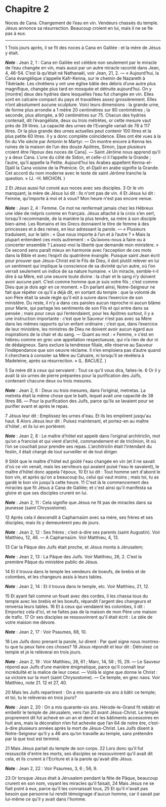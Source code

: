 # Chapitre 2

Noces de Cana.
Changement de l’eau en vin.
Vendeurs chassés du temple.
Jésus annonce sa résurrection.
Beaucoup croient en lui, mais il ne se fie pas à eux.

***

1 Trois jours après, il se fit des noces à Cana en Galilée : et la mère de Jésus y était.

***Note*** :  Jean 2, 1 : Cana en Galilée est célèbre non seulement par le miracle de l’eau changée en vin, mais aussi par un autre miracle raconté dans Jean, 4, 46-54. C’est là qu’était né Nathanaël, voir Jean, 21, 2. ― « Aujourd’hui, la Cana évangélique s’appelle Kafr-Kenna, sur le chemin de Nazareth à Tibériade. Les chrétiens y ont une église bâtie des débris d’une autre plus magnifique, changée plus tard en mosquée et détruite aujourd’hui. On y [montre] deux des hydries dans lesquelles l’eau fut changée en vin. Elles sont en calcaire compact du pays et travaillées assez grossièrement. Elles n’ont absolument aucune sculpture. Voici leurs dimensions : la grande urne, de forme plus arrondie a 1 mètre 20 centimètres sur 80 centimètres ; la seconde, plus allongée, a 90 centimètres sur 75. Chacun des hydries contenait, dit l’évangéliste, deux ou trois métrètes, or cette mesure vaut près de 39 litres. La capacité des urnes de l’Evangile variait de 78 à 117 litres. Or la plus grande des urnes actuelles peut contenir 100
litres et la plus petite 60 litres. Il y a donc complète coïncidence. Elles ont été vues à la fin du VIe siècle par Antonin le Martyr. ― On montre encore à Kenna les ruines de la maison de l’un des douze Apôtres, Simon, [que plusieurs croient être l’époux des noces de Cana]. ― Saint Jérôme nous apprend qu’il y a deux Cana. L’une du côté de Sidon, et celle-ci il l’appelle la Grande ; l’autre, qu’il appelle la Petite. Aujourd’hui les Arabes appellent Kenna-el-Djalil la Cana voisine de la Phénicie. Or, el-Djalil en arabe signifie la Grande. Cet accord du nom moderne avec le texte de saint Jérôme tranche la question. » (J. -H. MICHON. )

2 Et Jésus aussi fut convié aux noces avec ses disciples. 3 Or le vin manquant, la mère de Jésus lui dit : Ils n'ont pas de vin. 4 Et Jésus lui dit : Femme, qu'importe à moi et à vous? Mon heure n'est pas encore venue.

***Note*** :  Jean 2, 4 : Femme. Ce mot ne renfermait jamais chez les Hébreux une idée de mépris comme en français. Jésus attaché à la croix s’en sert, lorsqu’il recommande, de la manière la plus tendre, sa mère à son disciple bien-aimé. Les Romains et les Grecs donnaient le titre de femme à des princesses et à des reines, en leur adressant la parole. ― « Plusieurs traduisent, sur le latin : « Que nous importe à l’un et à l’autre ? » Mais la plupart entendent ces mots autrement : « Qu’avons-nous à faire ou à concerter ensemble ? Laissez-moi la liberté que demande mon ministère. » Ce second sens paraît mieux en harmonie avec l’acception de ces mots dans la Bible et avec l’esprit du quatrième évangile. Puisque saint Jean écrit pour prouver que Jésus-Christ est le Fils de Dieu, il doit plutôt relever en lui un sentiment qui implique la conscience de sa divinité qu’un autre, où l’on verrait seulement un indice de sa nature humaine. « Un miracle, semble-t-il dire à sa Mère, est une oeuvre toute divine : la chair et le sang
n’y doivent avoir aucune part. C’est comme homme que je suis votre fils ; c’est comme Dieu que je dois agir en ce moment. » En parlant ainsi, Notre-Seigneur ne fait que répéter ce qu’il a déjà dit, en sortant du temple : que la volonté de son Père était la seule règle qu’il eût à suivre dans l’exercice de son ministère. Du reste, il n’y a dans ces paroles aucun reproche ni aucun blâme pour Marie, qui partage les sentiments de son Fils et qui entre dans sa pensée ; mais pour ceux qui l’entendaient, pour les Apôtres surtout, il y a une instruction importante : c’est que le Sauveur n’est pas avec sa Mère dans les mêmes rapports qu’un enfant ordinaire ; c’est que, dans l’exercice de leur ministère, les ministres de Dieu ne doivent avoir aucun égard aux inspirations de la chair et du sang. ― Quant au mot : « Femme, » c’est en hébreu comme en grec une appellation respectueuse, qui n’a rien de dur ni de dédaigneux. Sans exclure la tendresse filiale, elle réserve au Sauveur l’indépendance que son oeuvre réclame. Il
n’en emploiera pas d’autre quand il cherchera à consoler sa Mère au Calvaire, ni lorsqu’il se révélera à Madeleine, après sa résurrection. » (L. BACUEZ. )

5 Sa mère dit à ceux qui servaient : Tout ce qu'il vous dira, faites-le. 6 Or il y avait là six urnes de pierre préparées pour la purification des Juifs, contenant chacune deux ou trois mesures.

***Note*** :  Jean 2, 6 : Deux ou trois mesures, dans l’original, metretas. La metreta était la même chose que le bath, lequel avait une capacité de 38 litres 88. ― Pour la purification des Juifs, parce qu’ils se lavaient pour se purifier avant et après le repas.

7 Jésus leur dit : Emplissez les urnes d'eau. Et ils les emplirent jusqu'au haut. 8 Alors Jésus leur dit : Puisez maintenant, et portez-en au maître d'hôtel ; et ils lui en portèrent.

***Note*** :  Jean 2, 8 : Le maître d’hôtel est appelé dans l’original architriclin, mot qu’on a francisé et qui vient d’archê, commandement et de triclinion, lit où l’on se couchait pour prendre ses repas. L’architriclin était l’intendant du festin, il était chargé de tout surveiller et de tout diriger.

9 Sitôt que le maître d'hôtel eut goûté l'eau changée en vin (et il ne savait d'où ce vin venait, mais les serviteurs qui avaient puisé l'eau le savaient), le maître d'hôtel donc appela l'époux, 10 Et lui dit : Tout homme sert d'abord le bon vin, et après qu'on a beaucoup bu, celui qui vaut moins ; mais toi, tu as gardé le bon vin jusqu'à cette heure. 11 C'est là le commencement des miracles que fit Jésus à Cana de Galilée; et c'est ainsi qu'il manifesta sa gloire et que ses disciples crurent en lui.

***Note*** :  Jean 2, 11 : Cela signifie que Jésus ne fit pas de miracles dans sa jeunesse (saint Chrysostome).

12 Après cela il descendit à Capharnaüm avec sa mère, ses frères et ses disciples; mais ils y demeurèrent peu de jours.

***Note*** :  Jean 2, 12 : Ses frères ; c’est-à-dire ses parents (saint Augustin). Voir Matthieu, 12, 46. ― A Capharnaüm. Voir Matthieu, 4, 13.


13 Car la Pâque des Juifs était proche, et Jésus monta à Jérusalem;

***Note*** :  Jean 2, 13 : La Pâque des Juifs. Voir Matthieu, 26, 2. C’est la première Pâque du ministère public de Jésus.

14 Et il trouva dans le temple les vendeurs de boeufs, de brebis et de colombes, et les changeurs assis à leurs tables.

***Note*** :  Jean 2, 14 : Et il trouva dans le temple, etc. Voir Matthieu, 21, 12.

15 Et ayant fait comme un fouet avec des cordes, il les chassa tous du temple avec les brebis et les boeufs, répandit l'argent des changeurs et renversa leurs tables. 16 Et à ceux qui vendaient les colombes, il dit : Emportez cela d'ici, et ne faites pas de la maison de mon Père une maison de trafic. 17 Or ses disciples se ressouvinrent qu'il était écrit : Le zèle de votre maison me dévore.

***Note*** :  Jean 2, 17 : Voir Psaumes, 68, 10.


18 Les Juifs donc prenant la parole, lui dirent : Par quel signe nous montres-tu que tu peux faire ces choses? 19 Jésus répondit et leur dit : Détruisez ce temple et je le relèverai en trois jours.

***Note*** :  Jean 2, 19 : Voir Matthieu, 26, 61 ; Marc, 14, 58 ; 15, 29. ― Le Sauveur répond aux Juifs d’une manière énigmatique, parce qu’il connaît leur incrédulité et la malice de leur coeur. ― Voilà le signe que donne le Christ : sa victoire sur la mort (saint Chrysostome). ― Ce temple, en grec naos. Voir Matthieu, note 21. 12 et 27, 40.

20 Mais les Juifs repartirent : On a mis quarante-six ans à bâtir ce temple; et toi, tu le relèveras en trois jours?

***Note*** :  Jean 2, 20 : On a mis quarante-six ans. Hérode-le-Grand fit rebâtir et embellir le temple de Jérusalem, vers l’an 20 avant Jésus-Christ. Le temple proprement dit fut achevé en un an et demi et les bâtiments accessoires en huit ans, mais la décoration n’en fut achevée que l’an 64 de notre ère, c’est-à-dire plusieurs années après la mort de Jésus-Christ. Les Juifs disent à Notre-Seigneur qu’il y a 46 ans qu’on travaille au temple, sans prétendre par là que tout est terminé.

21 Mais Jésus parlait du temple de son corps. 22 Lors donc qu'il fut ressuscité d'entre les morts, ses disciples se ressouvinrent qu'il avait dit cela, et ils crurent à l'Ecriture et à la parole qu'avait dite Jésus.

***Note*** :  Jean 2, 22 : Voir Psaumes, 3, 6 ; 56, 9.


23 Or lorsque Jésus était à Jérusalem pendant la fête de Pâque, beaucoup crurent en son nom, voyant les miracles qu'il faisait, 24 Mais Jésus ne se fiait point à eux, parce qu'il les connaissait tous, 25 Et qu'il n'avait pas besoin que personne lui rendit témoignage d'aucun homme, car il savait par lui-même ce qu'il y avait dans l'homme.


